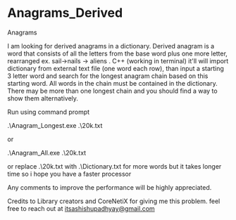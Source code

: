 # Anagrams_Derived
Anagrams

I am looking for derived anagrams in a dictionary. 
Derived anagram is a word that consists of all the letters from the base word plus one more letter, rearranged 
ex. sail→nails → aliens .
C++ (working in terminal) it'll will import dictionary from external text file (one word each row), than input a starting 3 letter word and search for the longest anagram chain based on this starting word. All words in the chain must be contained in the dictionary. There may be more than one longest chain and you should find a way to show them alternatively.

Run using command prompt

.\Anagram_Longest.exe .\20k.txt

or

.\Anagram_All.exe .\20k.txt   

or replace .\20k.txt with .\Dictionary.txt for more words but it takes longer time so i hope you have a faster processor

Any comments to improve the performance will be highly appreciated.

Credits to Library creators and CoreNetiX for giving me this problem.
feel free to reach out at itsashishupadhyay@gmail.com

